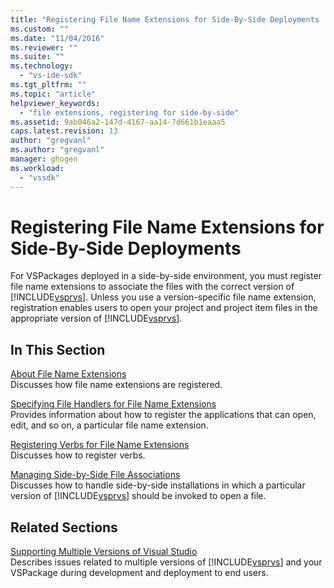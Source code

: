 ```yaml
---
title: "Registering File Name Extensions for Side-By-Side Deployments | Microsoft Docs"
ms.custom: ""
ms.date: "11/04/2016"
ms.reviewer: ""
ms.suite: ""
ms.technology: 
  - "vs-ide-sdk"
ms.tgt_pltfrm: ""
ms.topic: "article"
helpviewer_keywords: 
  - "file extensions, registering for side-by-side"
ms.assetid: 9ab046a2-147d-4167-aa14-7d661b1eaaa5
caps.latest.revision: 13
author: "gregvanl"
ms.author: "gregvanl"
manager: ghogen
ms.workload: 
  - "vssdk"
---
```

# Registering File Name Extensions for Side-By-Side Deployments
For VSPackages deployed in a side-by-side environment, you must register file name extensions to associate the files with the correct version of [!INCLUDE[vsprvs](../code-quality/includes/vsprvs_md.md)]. Unless you use a version-specific file name extension, registration enables users to open your project and project item files in the appropriate version of [!INCLUDE[vsprvs](../code-quality/includes/vsprvs_md.md)].  
  
## In This Section  
 [About File Name Extensions](../extensibility/about-file-name-extensions.md)  
 Discusses how file name extensions are registered.  
  
 [Specifying File Handlers for File Name Extensions](../extensibility/specifying-file-handlers-for-file-name-extensions.md)  
 Provides information about how to register the applications that can open, edit, and so on, a particular file name extension.  
  
 [Registering Verbs for File Name Extensions](../extensibility/registering-verbs-for-file-name-extensions.md)  
 Discusses how to register verbs.  
  
 [Managing Side-by-Side File Associations](../extensibility/managing-side-by-side-file-associations.md)  
 Discusses how to handle side-by-side installations in which a particular version of [!INCLUDE[vsprvs](../code-quality/includes/vsprvs_md.md)] should be invoked to open a file.  
  
## Related Sections  
 [Supporting Multiple Versions of Visual Studio](../extensibility/supporting-multiple-versions-of-visual-studio.md)  
 Describes issues related to multiple versions of [!INCLUDE[vsprvs](../code-quality/includes/vsprvs_md.md)] and your VSPackage during development and deployment to end users.